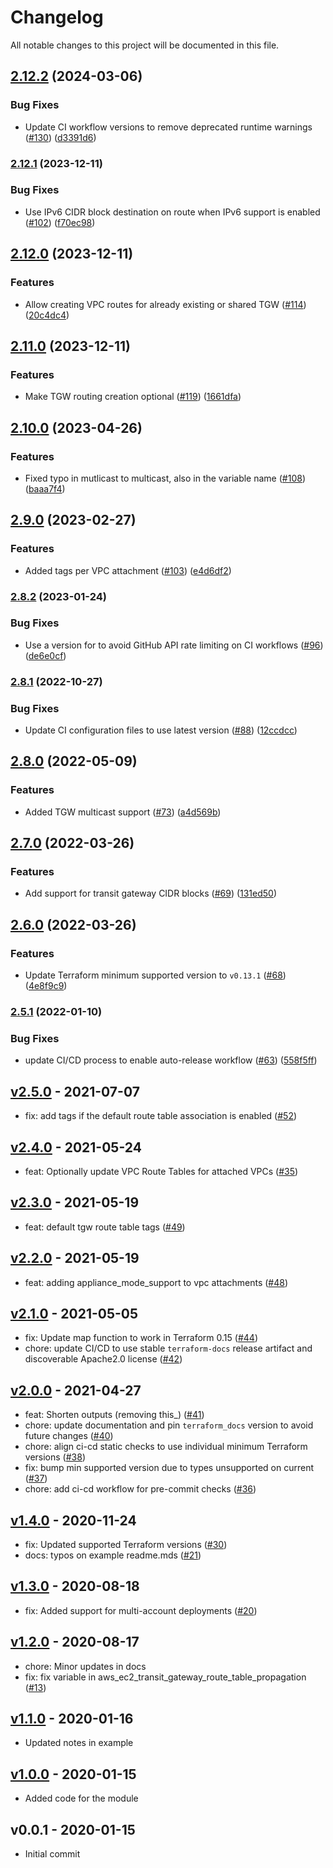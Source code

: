 # Changelog

All notable changes to this project will be documented in this file.

## [2.12.2](https://github.com/nholuongut/terraform-aws-transit-gateway/compare/v2.12.1...v2.12.2) (2024-03-06)


### Bug Fixes

* Update CI workflow versions to remove deprecated runtime warnings ([#130](https://github.com/nholuongut/terraform-aws-transit-gateway/issues/130)) ([d3391d6](https://github.com/nholuongut/terraform-aws-transit-gateway/commit/d3391d692ef1de6e8b3ccedfa1bf4aac54b91ca0))

### [2.12.1](https://github.com/nholuongut/terraform-aws-transit-gateway/compare/v2.12.0...v2.12.1) (2023-12-11)


### Bug Fixes

* Use IPv6 CIDR block destination on route when IPv6 support is enabled ([#102](https://github.com/nholuongut/terraform-aws-transit-gateway/issues/102)) ([f70ec98](https://github.com/nholuongut/terraform-aws-transit-gateway/commit/f70ec98e82ebab67b03450ccb4b2717ae8a42578))

## [2.12.0](https://github.com/nholuongut/terraform-aws-transit-gateway/compare/v2.11.0...v2.12.0) (2023-12-11)


### Features

* Allow creating VPC routes for already existing or shared TGW ([#114](https://github.com/nholuongut/terraform-aws-transit-gateway/issues/114)) ([20c4dc4](https://github.com/nholuongut/terraform-aws-transit-gateway/commit/20c4dc4f698bc9edc7b7936ee7befb50043ded8a))

## [2.11.0](https://github.com/nholuongut/terraform-aws-transit-gateway/compare/v2.10.0...v2.11.0) (2023-12-11)


### Features

* Make TGW routing creation optional ([#119](https://github.com/nholuongut/terraform-aws-transit-gateway/issues/119)) ([1661dfa](https://github.com/nholuongut/terraform-aws-transit-gateway/commit/1661dfa3f538c8d5b4f612a7c0982e4afd20daca))

## [2.10.0](https://github.com/nholuongut/terraform-aws-transit-gateway/compare/v2.9.0...v2.10.0) (2023-04-26)


### Features

* Fixed typo in mutlicast to multicast, also in the variable name ([#108](https://github.com/nholuongut/terraform-aws-transit-gateway/issues/108)) ([baaa7f4](https://github.com/nholuongut/terraform-aws-transit-gateway/commit/baaa7f44c458d29b95d372e3faae7f89a148da0c))

## [2.9.0](https://github.com/nholuongut/terraform-aws-transit-gateway/compare/v2.8.2...v2.9.0) (2023-02-27)


### Features

* Added tags per VPC attachment ([#103](https://github.com/nholuongut/terraform-aws-transit-gateway/issues/103)) ([e4d6df2](https://github.com/nholuongut/terraform-aws-transit-gateway/commit/e4d6df2aa4bab0d840bbab71276cca3bc69f9113))

### [2.8.2](https://github.com/nholuongut/terraform-aws-transit-gateway/compare/v2.8.1...v2.8.2) (2023-01-24)


### Bug Fixes

* Use a version for  to avoid GitHub API rate limiting on CI workflows ([#96](https://github.com/nholuongut/terraform-aws-transit-gateway/issues/96)) ([de6e0cf](https://github.com/nholuongut/terraform-aws-transit-gateway/commit/de6e0cf41b7ee1b84e506f77415257f01f51065d))

### [2.8.1](https://github.com/nholuongut/terraform-aws-transit-gateway/compare/v2.8.0...v2.8.1) (2022-10-27)


### Bug Fixes

* Update CI configuration files to use latest version ([#88](https://github.com/nholuongut/terraform-aws-transit-gateway/issues/88)) ([12ccdcc](https://github.com/nholuongut/terraform-aws-transit-gateway/commit/12ccdcc0a209973e391e05079f3e1f04c0a78ff7))

## [2.8.0](https://github.com/nholuongut/terraform-aws-transit-gateway/compare/v2.7.0...v2.8.0) (2022-05-09)


### Features

* Added TGW multicast support ([#73](https://github.com/nholuongut/terraform-aws-transit-gateway/issues/73)) ([a4d569b](https://github.com/nholuongut/terraform-aws-transit-gateway/commit/a4d569b7f03443921d9dff7ce54f8acc06aed7fa))

## [2.7.0](https://github.com/nholuongut/terraform-aws-transit-gateway/compare/v2.6.0...v2.7.0) (2022-03-26)


### Features

* Add support for transit gateway CIDR blocks ([#69](https://github.com/nholuongut/terraform-aws-transit-gateway/issues/69)) ([131ed50](https://github.com/nholuongut/terraform-aws-transit-gateway/commit/131ed5006713aec86a20147796ce6489f6daadc6))

## [2.6.0](https://github.com/nholuongut/terraform-aws-transit-gateway/compare/v2.5.1...v2.6.0) (2022-03-26)


### Features

* Update Terraform minimum supported version to `v0.13.1` ([#68](https://github.com/nholuongut/terraform-aws-transit-gateway/issues/68)) ([4e8f9c9](https://github.com/nholuongut/terraform-aws-transit-gateway/commit/4e8f9c95d429d8f623db563388fe759707e38379))

### [2.5.1](https://github.com/nholuongut/terraform-aws-transit-gateway/compare/v2.5.0...v2.5.1) (2022-01-10)


### Bug Fixes

* update CI/CD process to enable auto-release workflow ([#63](https://github.com/nholuongut/terraform-aws-transit-gateway/issues/63)) ([558f5ff](https://github.com/nholuongut/terraform-aws-transit-gateway/commit/558f5ff261d9e5b25304c3f38ae0242850c92b2b))

<a name="v2.5.0"></a>
## [v2.5.0] - 2021-07-07

- fix: add tags if the default route table association is enabled ([#52](https://github.com/nholuongut/terraform-aws-transit-gateway/issues/52))


<a name="v2.4.0"></a>
## [v2.4.0] - 2021-05-24

- feat: Optionally update VPC Route Tables for attached VPCs ([#35](https://github.com/nholuongut/terraform-aws-transit-gateway/issues/35))


<a name="v2.3.0"></a>
## [v2.3.0] - 2021-05-19

- feat: default tgw route table tags ([#49](https://github.com/nholuongut/terraform-aws-transit-gateway/issues/49))


<a name="v2.2.0"></a>
## [v2.2.0] - 2021-05-19

- feat: adding appliance_mode_support to vpc attachments ([#48](https://github.com/nholuongut/terraform-aws-transit-gateway/issues/48))


<a name="v2.1.0"></a>
## [v2.1.0] - 2021-05-05

- fix: Update map function to work in Terraform 0.15 ([#44](https://github.com/nholuongut/terraform-aws-transit-gateway/issues/44))
- chore: update CI/CD to use stable `terraform-docs` release artifact and discoverable Apache2.0 license ([#42](https://github.com/nholuongut/terraform-aws-transit-gateway/issues/42))


<a name="v2.0.0"></a>
## [v2.0.0] - 2021-04-27

- feat: Shorten outputs (removing this_) ([#41](https://github.com/nholuongut/terraform-aws-transit-gateway/issues/41))
- chore: update documentation and pin `terraform_docs` version to avoid future changes ([#40](https://github.com/nholuongut/terraform-aws-transit-gateway/issues/40))
- chore: align ci-cd static checks to use individual minimum Terraform versions ([#38](https://github.com/nholuongut/terraform-aws-transit-gateway/issues/38))
- fix: bump min supported version due to types unsupported on current ([#37](https://github.com/nholuongut/terraform-aws-transit-gateway/issues/37))
- chore: add ci-cd workflow for pre-commit checks ([#36](https://github.com/nholuongut/terraform-aws-transit-gateway/issues/36))


<a name="v1.4.0"></a>
## [v1.4.0] - 2020-11-24

- fix: Updated supported Terraform versions ([#30](https://github.com/nholuongut/terraform-aws-transit-gateway/issues/30))
- docs: typos on example readme.mds ([#21](https://github.com/nholuongut/terraform-aws-transit-gateway/issues/21))


<a name="v1.3.0"></a>
## [v1.3.0] - 2020-08-18

- fix: Added support for multi-account deployments ([#20](https://github.com/nholuongut/terraform-aws-transit-gateway/issues/20))


<a name="v1.2.0"></a>
## [v1.2.0] - 2020-08-17

- chore: Minor updates in docs
- fix: fix variable in aws_ec2_transit_gateway_route_table_propagation ([#13](https://github.com/nholuongut/terraform-aws-transit-gateway/issues/13))


<a name="v1.1.0"></a>
## [v1.1.0] - 2020-01-16

- Updated notes in example


<a name="v1.0.0"></a>
## [v1.0.0] - 2020-01-15

- Added code for the module


<a name="v0.0.1"></a>
## v0.0.1 - 2020-01-15

- Initial commit


[Unreleased]: https://github.com/nholuongut/terraform-aws-transit-gateway/compare/v2.5.0...HEAD
[v2.5.0]: https://github.com/nholuongut/terraform-aws-transit-gateway/compare/v2.4.0...v2.5.0
[v2.4.0]: https://github.com/nholuongut/terraform-aws-transit-gateway/compare/v2.3.0...v2.4.0
[v2.3.0]: https://github.com/nholuongut/terraform-aws-transit-gateway/compare/v2.2.0...v2.3.0
[v2.2.0]: https://github.com/nholuongut/terraform-aws-transit-gateway/compare/v2.1.0...v2.2.0
[v2.1.0]: https://github.com/nholuongut/terraform-aws-transit-gateway/compare/v2.0.0...v2.1.0
[v2.0.0]: https://github.com/nholuongut/terraform-aws-transit-gateway/compare/v1.4.0...v2.0.0
[v1.4.0]: https://github.com/nholuongut/terraform-aws-transit-gateway/compare/v1.3.0...v1.4.0
[v1.3.0]: https://github.com/nholuongut/terraform-aws-transit-gateway/compare/v1.2.0...v1.3.0
[v1.2.0]: https://github.com/nholuongut/terraform-aws-transit-gateway/compare/v1.1.0...v1.2.0
[v1.1.0]: https://github.com/nholuongut/terraform-aws-transit-gateway/compare/v1.0.0...v1.1.0
[v1.0.0]: https://github.com/nholuongut/terraform-aws-transit-gateway/compare/v0.0.1...v1.0.0
